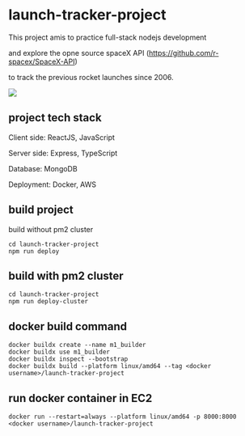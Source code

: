 # launch-tracker-project

This project amis to practice full-stack nodejs development

and explore the opne source spaceX API (https://github.com/r-spacex/SpaceX-API)

to track the previous rocket launches since 2006.

<img src="https://camo.githubusercontent.com/2a2dfb8b139de852f33a0a268fad5a1bf5ed32b459f3193fe296a26eb9a54e4d/68747470733a2f2f6c6976652e737461746963666c69636b722e636f6d2f36353533352f34393138353134393132325f333766356335326534335f6b2e6a7067"/>

## project tech stack
Client side: ReactJS, JavaScript

Server side: Express, TypeScript

Database: MongoDB

Deployment: Docker, AWS

## build project
build without pm2 cluster

```
cd launch-tracker-project
npm run deploy
```

## build with pm2 cluster

```
cd launch-tracker-project
npm run deploy-cluster
```

## docker build command
```
docker buildx create --name m1_builder
docker buildx use m1_builder 
docker buildx inspect --bootstrap
docker buildx build --platform linux/amd64 --tag <docker username>/launch-tracker-project
```

## run docker container in EC2
```
docker run --restart=always --platform linux/amd64 -p 8000:8000 <docker username>/launch-tracker-project
```
